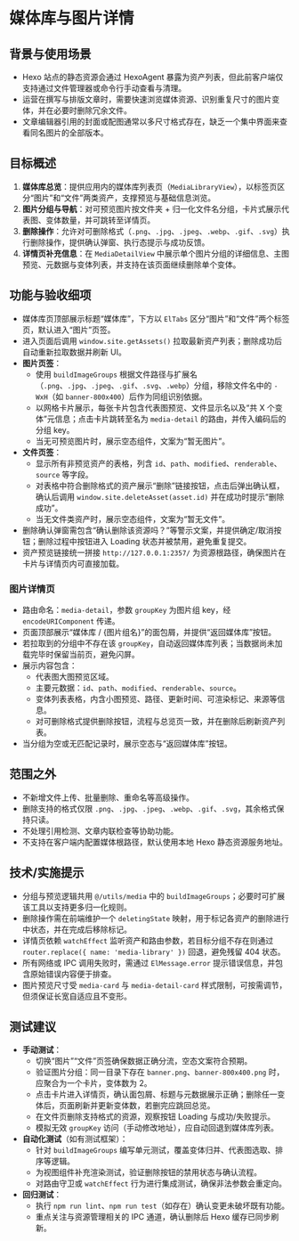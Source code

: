 # 媒体库与图片详情

## 背景与使用场景
- Hexo 站点的静态资源会通过 HexoAgent 暴露为资产列表，但此前客户端仅支持通过文件管理器或命令行手动查看与清理。
- 运营在撰写与排版文章时，需要快速浏览媒体资源、识别重复尺寸的图片变体，并在必要时删除冗余文件。
- 文章编辑器引用的封面或配图通常以多尺寸格式存在，缺乏一个集中界面来查看同名图片的全部版本。

## 目标概述
1. **媒体库总览**：提供应用内的媒体库列表页（`MediaLibraryView`），以标签页区分“图片”和“文件”两类资产，支撑预览与基础信息浏览。
2. **图片分组与导航**：对可预览图片按文件夹 + 归一化文件名分组，卡片式展示代表图、变体数量，并可跳转至详情页。
3. **删除操作**：允许对可删除格式（`.png`、`.jpg`、`.jpeg`、`.webp`、`.gif`、`.svg`）执行删除操作，提供确认弹窗、执行态提示与成功反馈。
4. **详情页补充信息**：在 `MediaDetailView` 中展示单个图片分组的详细信息、主图预览、元数据与变体列表，并支持在该页面继续删除单个变体。

## 功能与验收细项
- 媒体库页顶部展示标题“媒体库”，下方以 `ElTabs` 区分“图片”和“文件”两个标签页，默认进入“图片”页签。
- 进入页面后调用 `window.site.getAssets()` 拉取最新资产列表；删除成功后自动重新拉取数据并刷新 UI。
- **图片页签**：
  - 使用 `buildImageGroups` 根据文件路径与扩展名（`.png`、`.jpg`、`.jpeg`、`.gif`、`.svg`、`.webp`）分组，移除文件名中的 `-WxH`（如 `banner-800x400`）后作为同组识别依据。
  - 以网格卡片展示，每张卡片包含代表图预览、文件显示名以及“共 X 个变体”元信息；点击卡片跳转至名为 `media-detail` 的路由，并传入编码后的分组 key。
  - 当无可预览图片时，展示空态组件，文案为“暂无图片”。
- **文件页签**：
  - 显示所有非预览资产的表格，列含 `id`、`path`、`modified`、`renderable`、`source` 等字段。
  - 对表格中符合删除格式的资产展示“删除”链接按钮，点击后弹出确认框，确认后调用 `window.site.deleteAsset(asset.id)` 并在成功时提示“删除成功”。
  - 当无文件类资产时，展示空态组件，文案为“暂无文件”。
- 删除确认弹窗需包含“确认删除该资源吗？”等警示文案，并提供确定/取消按钮；删除过程中按钮进入 Loading 状态并被禁用，避免重复提交。
- 资产预览链接统一拼接 `http://127.0.0.1:2357/` 为资源根路径，确保图片在卡片与详情页内可直接加载。

### 图片详情页
- 路由命名：`media-detail`，参数 `groupKey` 为图片组 key，经 `encodeURIComponent` 传递。
- 页面顶部展示“媒体库 / {图片组名}”的面包屑，并提供“返回媒体库”按钮。
- 若拉取到的分组中不存在该 `groupKey`，自动返回媒体库列表；当数据尚未加载完毕时保留当前页，避免闪屏。
- 展示内容包含：
  - 代表图大图预览区域。
  - 主要元数据：`id`、`path`、`modified`、`renderable`、`source`。
  - 变体列表表格，内含小图预览、路径、更新时间、可渲染标记、来源等信息。
  - 对可删除格式提供删除按钮，流程与总览页一致，并在删除后刷新资产列表。
- 当分组为空或无匹配记录时，展示空态与“返回媒体库”按钮。

## 范围之外
- 不新增文件上传、批量删除、重命名等高级操作。
- 删除支持的格式仅限 `.png`、`.jpg`、`.jpeg`、`.webp`、`.gif`、`.svg`，其余格式保持只读。
- 不处理引用检测、文章内联检查等协助功能。
- 不支持在客户端内配置媒体根路径，默认使用本地 Hexo 静态资源服务地址。

## 技术/实施提示
- 分组与预览逻辑共用 `@/utils/media` 中的 `buildImageGroups`；必要时可扩展该工具以支持更多归一化规则。
- 删除操作需在前端维护一个 `deletingState` 映射，用于标记各资产的删除进行中状态，并在完成后移除标记。
- 详情页依赖 `watchEffect` 监听资产和路由参数，若目标分组不存在则通过 `router.replace({ name: 'media-library' })` 回退，避免残留 404 状态。
- 所有网络或 IPC 调用失败时，需通过 `ElMessage.error` 提示错误信息，并包含原始错误内容便于排查。
- 图片预览尺寸受 `media-card` 与 `media-detail-card` 样式限制，可按需调节，但须保证长宽自适应且不变形。

## 测试建议
- **手动测试**：
  - 切换“图片”“文件”页签确保数据正确分流，空态文案符合预期。
  - 验证图片分组：同一目录下存在 `banner.png`、`banner-800x400.png` 时，应聚合为一个卡片，变体数为 2。
  - 点击卡片进入详情页，确认面包屑、标题与元数据展示正确；删除任一变体后，页面刷新并更新变体数，若删完应跳回总览。
  - 在文件页删除支持格式的资源，观察按钮 Loading 与成功/失败提示。
  - 模拟无效 `groupKey` 访问（手动修改地址），应自动回退到媒体库列表。
- **自动化测试**（如有测试框架）：
  - 针对 `buildImageGroups` 编写单元测试，覆盖变体归并、代表图选取、排序等逻辑。
  - 为视图组件补充渲染测试，验证删除按钮的禁用状态与确认流程。
  - 对路由守卫或 `watchEffect` 行为进行集成测试，确保非法参数会重定向。
- **回归测试**：
  - 执行 `npm run lint`、`npm run test`（如存在）确认变更未破坏既有功能。
  - 重点关注与资源管理相关的 IPC 通道，确认删除后 Hexo 缓存已同步刷新。
